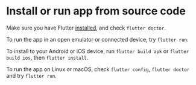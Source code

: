 # Install or run app from source code

Make sure you have Flutter
[installed](https://flutter.dev/docs/get-started/install), and check
`flutter doctor`.

To run the app in an open emulator or connected device, try `flutter
run`.

To install to your Android or iOS device, run `flutter build apk` or
`flutter build ios`, then `flutter install`.

To run the app on Linux or macOS, check `flutter config`, `flutter
 doctor` and try `flutter run`.

